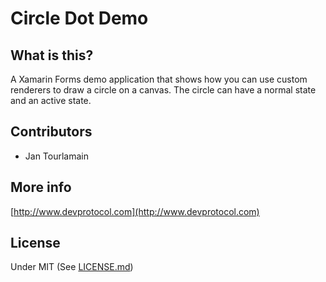 # Circle Dot Demo


## What is this?
A Xamarin Forms demo application that shows how you can use custom renderers to draw a circle on a canvas.
The circle can have a normal state and an active state.

## Contributors

- Jan Tourlamain

## More info
[http://www.devprotocol.com](http://www.devprotocol.com)

## License
Under MIT (See [LICENSE.md](LICENSE.md))